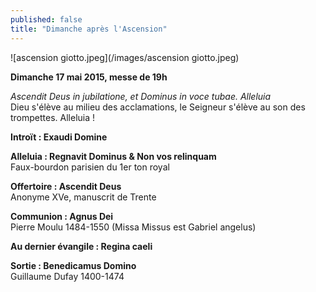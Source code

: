 ```yaml
---
published: false
title: "Dimanche après l'Ascension"
---
```


![ascension giotto.jpeg](/images/ascension giotto.jpeg)

**Dimanche 17 mai 2015, messe de 19h**  

*Ascendit Deus in jubilatione, et Dominus in voce tubae. Alleluia*  
Dieu s'élève au milieu des acclamations, le Seigneur s'élève au son des trompettes. Alleluia !

**Introït : Exaudi Domine**

**Alleluia : Regnavit Dominus & Non vos relinquam**  
Faux-bourdon parisien du 1er ton royal

**Offertoire : Ascendit Deus**  
Anonyme XVe, manuscrit de Trente

**Communion : Agnus Dei**  
Pierre Moulu 1484-1550 (Missa Missus est Gabriel angelus)

**Au dernier évangile : Regina caeli**

**Sortie : Benedicamus Domino**    
Guillaume Dufay 1400-1474
